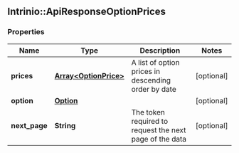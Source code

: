## Intrinio::ApiResponseOptionPrices

### Properties
Name | Type | Description | Notes
------------ | ------------- | ------------- | -------------
**prices** | [**Array&lt;OptionPrice&gt;**](OptionPrice.md) | A list of option prices in descending order by date | [optional] 
**option** | [**Option**](Option.md) |  | [optional] 
**next_page** | **String** | The token required to request the next page of the data | [optional] 


